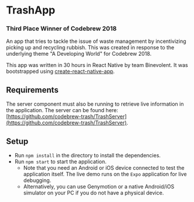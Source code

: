 # TrashApp

### Third Place Winner of Codebrew 2018

An app that tries to tackle the issue of waste management by incentivizing picking up and recycling rubbish. This was created in response to the underlying theme "A Developing World" for Codebrew 2018.

This app was written in 30 hours in React Native by team Binevolent. It was bootstrapped using [create-react-native-app](https://github.com/react-community/create-react-native-app).

## Requirements
The server component must also be running to retrieve live information in the application. The server can be found here: [https://github.com/codebrew-trash/TrashServer](https://github.com/codebrew-trash/TrashServer).

## Setup

- Run `npm install` in the directory to install the dependencies.
- Run `npm start` to start the application.
  - Note that you need an Android or iOS device connected to test the application itself. The live demo runs on the `Expo` application for live debugging.
  - Alternatively, you can use Genymotion or a native Android/iOS simulator on your PC if you do not have a physical device.
